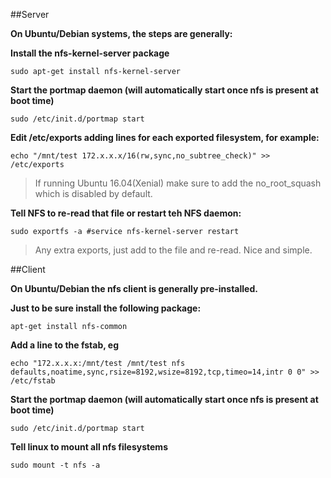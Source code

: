 ##Server

**On Ubuntu/Debian systems, the steps are generally:**

**Install the nfs-kernel-server package**
```
sudo apt-get install nfs-kernel-server
```

**Start the portmap daemon (will automatically start once nfs is present at boot time)**
```
sudo /etc/init.d/portmap start
```

**Edit /etc/exports adding lines for each exported filesystem, for example:**
```
echo "/mnt/test 172.x.x.x/16(rw,sync,no_subtree_check)" >> /etc/exports
```

>If running Ubuntu 16.04(Xenial) make sure to add the no_root_squash which is disabled by default.

**Tell NFS to re-read that file or restart teh NFS daemon:**
```
sudo exportfs -a #service nfs-kernel-server restart
```
>Any extra exports, just add to the file and re-read. Nice and simple.

##Client

**On Ubuntu/Debian the nfs client is generally pre-installed.**

**Just to be sure install the following package:**
```
apt-get install nfs-common
```

**Add a line to the fstab, eg**
```
echo "172.x.x.x:/mnt/test /mnt/test nfs defaults,noatime,sync,rsize=8192,wsize=8192,tcp,timeo=14,intr 0 0" >> /etc/fstab
```

**Start the portmap daemon (will automatically start once nfs is present at boot time)**
```
sudo /etc/init.d/portmap start
```

**Tell linux to mount all nfs filesystems**
```
sudo mount -t nfs -a
```
